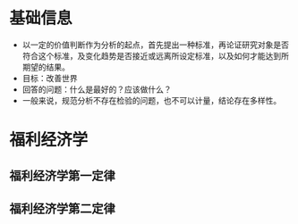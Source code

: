 # 基础信息
* 以一定的价值判断作为分析的起点，首先提出一种标准，再论证研究对象是否符合这个标准，及变化趋势是否接近或远离所设定标准，以及如何才能达到所期望的结果。
* 目标：改善世界
* 回答的问题：什么是最好的？应该做什么？
* 一般来说，规范分析不存在检验的问题，也不可以计量，结论存在多样性。
# 福利经济学

## 福利经济学第一定律

## 福利经济学第二定律

